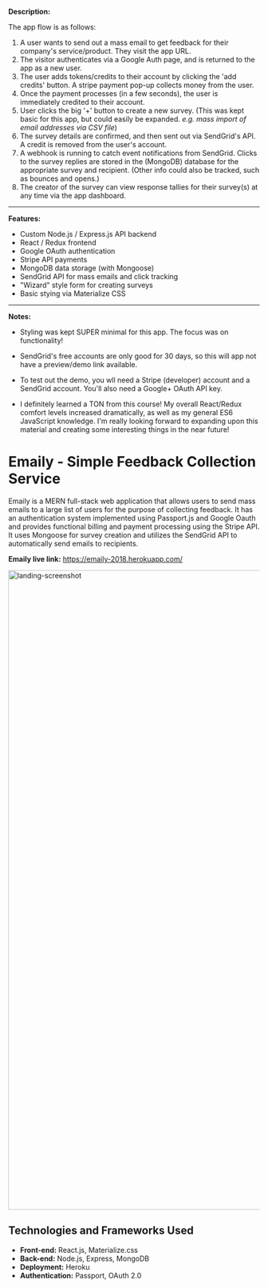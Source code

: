  

**Description:**

The app flow is as follows:

1.  A user wants to send out a mass email to get feedback for their company's service/product. They visit the app URL.
2.  The visitor authenticates via a Google Auth page, and is returned to the app as a new user.
3.  The user adds tokens/credits to their account by clicking the 'add credits' button. A stripe payment pop-up collects money from the user.
4.  Once the payment processes (in a few seconds), the user is immediately credited to their account.
5.  User clicks the big '+' button to create a new survey. (This was kept basic for this app, but could easily be expanded. _e.g. mass import of email addresses via CSV file_)
6.  The survey details are confirmed, and then sent out via SendGrid's API. A credit is removed from the user's account.
7.  A webhook is running to catch event notifications from SendGrid. Clicks to the survey replies are stored in the (MongoDB) database for the appropriate survey and recipient. (Other info could also be tracked, such as bounces and opens.)
8.  The creator of the survey can view response tallies for their survey(s) at any time via the app dashboard.

---

**Features:**

* Custom Node.js / Express.js API backend
* React / Redux frontend
* Google OAuth authentication
* Stripe API payments
* MongoDB data storage (with Mongoose)
* SendGrid API for mass emails and click tracking
* "Wizard" style form for creating surveys
* Basic stying via Materialize CSS

---

**Notes:**

* Styling was kept SUPER minimal for this app. The focus was on functionality!

* SendGrid's free accounts are only good for 30 days, so this will app not have a preview/demo link available.

* To test out the demo, you wll need a Stripe (developer) account and a SendGrid account. You'll also need a Google+ OAuth API key.

* I definitely learned a TON from this course! My overall React/Redux comfort levels increased dramatically, as well as my general ES6 JavaScript knowledge. I'm really looking forward to expanding upon this material and creating some interesting things in the near future!





# Emaily - Simple Feedback Collection Service

Emaily is a MERN full-stack web application that allows users to send mass emails to a large list of users for the purpose of collecting feedback. It has an authentication system implemented using Passport.js and Google Oauth and provides functional billing and payment processing using the Stripe API. It uses Mongoose for survey creation and utilizes the SendGrid API to automatically send emails to recipients.

<strong>Emaily live link:</strong> https://emaily-2018.herokuapp.com/

<img width="1279" alt="landing-screenshot" src="https://user-images.githubusercontent.com/59174894/71780728-6b648000-2fc6-11ea-8bb1-b050067f2525.png">

## Technologies and Frameworks Used

* <strong>Front-end:</strong> React.js, Materialize.css
* <strong>Back-end:</strong> Node.js, Express, MongoDB
* <strong>Deployment:</strong> Heroku
* <strong>Authentication:</strong> Passport, OAuth 2.0

